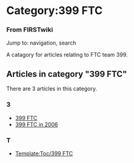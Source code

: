 # Category:399 FTC

### From FIRSTwiki

Jump to: navigation, search

A catagory for articles relating to FTC team 399.

  

## Articles in category "399 FTC"

There are 3 articles in this category.

### 3

  * [399 FTC](399_FTC "399 FTC" )
  * [399 FTC in 2006](399_FTC_in_2006 "399 FTC in 2006" )

### T

  * [Template:Toc/399 FTC](Template:Toc/399_FTC "Template:Toc/399 FTC" )

